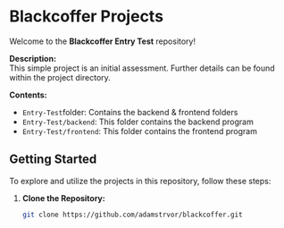 # Blackcoffer Projects

Welcome to the **Blackcoffer Entry Test** repository!

**Description:**  
This simple project is an initial assessment. Further details can be found within the project directory.

**Contents:**
- `Entry-Test`folder: Contains the backend & frontend folders
- `Entry-Test/backend`: This folder contains the backend program
- `Entry-Test/frontend`: This folder contains the frontend program

## Getting Started

To explore and utilize the projects in this repository, follow these steps:

1. **Clone the Repository:**
   ```bash
   git clone https://github.com/adamstrvor/blackcoffer.git
